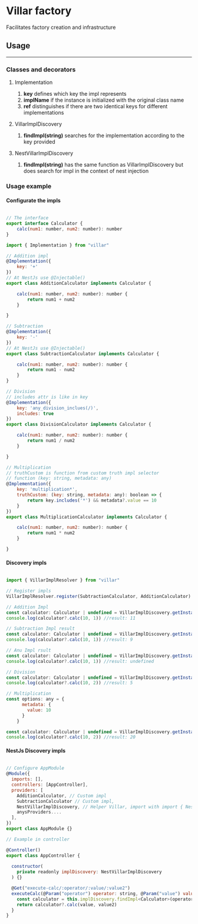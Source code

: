 # Villar factory
Facilitates factory creation and infrastructure

## Usage
-----------
### Classes and decorators

1. Implementation
    1. **key** defines which key the impl represents
    2. **implName** if the instance is initialized with the original class name
    3. **ref** distinguishes if there are two identical keys for different implementations

2. VillarImplDiscovery
    1. **findImpl<T>(string)** searches for the implementation according to the key provided

3. NestVillarImplDiscovery
    1. **findImpl<T>(string)** has the same function as VillarImplDiscovery but does search for impl in the context of nest injection

### Usage example

#### Configurate the impls

```javascript

// The interface
export interface Calculator {
    calc(num1: number, num2: number): number
}

import { Implementation } from "villar"

// Addition impl
@Implementation({
    key: '+'
})
// At NestJs use @Injectable()
export class AdditionCalculator implements Calculator {

    calc(num1: number, num2: number): number {
        return num1 + num2
    }

}

// Subtraction
@Implementation({
    key: '-'
})
// At NestJs use @Injectable()
export class SubtractionCalculator implements Calculator {

    calc(num1: number, num2: number): number {
        return num1 - num2
    }
}

// Division
// includes attr is like in key
@Implementation({
    key: 'any_division_inclues(/)',
    includes: true
})
export class DivisionCalculator implements Calculator {

    calc(num1: number, num2: number): number {
        return num1 / num2
    }

}

// Multiplication
// truthCustom is function from custom truth impl selector
// function (key: string, metadata: any)
@Implementation({
    key: 'multiplication*',
    truthCustom: (key: string, metadata: any): boolean => { 
        return key.includes('*') && metadata?.value == 10
    }
})
export class MultiplicationCalculator implements Calculator {

    calc(num1: number, num2: number): number {
        return num1 * num2
    }

}

```

#### Discovery impls

```javascript

import { VillarImplResolver } from "villar"

// Register impls
VillarImplResolver.register(SubtractionCalculator, AdditionCalculator)

// Addition Impl
const calculator: Calculator | undefined = VillarImplDiscovery.getInstance().findImpl<Calculator>('+')
console.log(calculator?.calc(10, 1)) //result: 11

// Subtraction Impl result
const calculator: Calculator | undefined = VillarImplDiscovery.getInstance().findImpl<Calculator>('-')
console.log(calculator?.calc(10, 1)) //result: 9

// Anu Impl rsult
const calculator: Calculator | undefined = VillarImplDiscovery.getInstance().findImpl<Calculator>('any_key')
console.log(calculator?.calc(10, 1)) //result: undefined

// Division
const calculator: Calculator | undefined = VillarImplDiscovery.getInstance().findImpl<Calculator>('*')
console.log(calculator?.calc(10, 2)) //result: 5

// Multiplication
const options: any = { 
      metadata: { 
        value: 10 
      }
    }

const calculator: Calculator | undefined = VillarImplDiscovery.getInstance().findImpl<Calculator>('*',  options)
console.log(calculator?.calc(10, 2)) //result: 20
```

#### NestJs Discovery impls

```javascript

// Configure AppModule
@Module({
  imports: [],
  controllers: [AppController],
  providers: [
    AdditionCalculator, // Custom impl
    SubtractionCalculator // Custom impl,
    NestVillarImplDiscovery, // Helper Villar, import with import { NestVillarImplDiscovery } from "villar",
    anysProviders....
  ],
})
export class AppModule {}

// Example in controller

@Controller()
export class AppController {
  
  constructor(
    private readonly implDiscovery: NestVillarImplDiscovery
  ) {}

  @Get("execute-calc/:operator/:value/:value2")
  executeCalc(@Param("operator") operator: string, @Param("value") value: number, @Param("value2") value2: number) {
    const calculator = this.implDiscovery.findImpl<Calculator>(operator)
    return calculator?.calc(value, value2)
  }
}

```